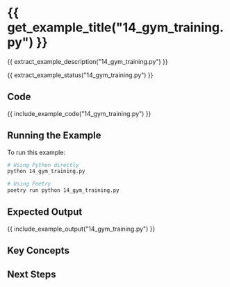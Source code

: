 # {{ get_example_title("14_gym_training.py") }}

{{ extract_example_description("14_gym_training.py") }}

{{ extract_example_status("14_gym_training.py") }}

## Code

{{ include_example_code("14_gym_training.py") }}

## Running the Example

To run this example:

```bash
# Using Python directly
python 14_gym_training.py

# Using Poetry
poetry run python 14_gym_training.py
```

## Expected Output

{{ include_example_output("14_gym_training.py") }}

## Key Concepts

<!-- This section should be manually filled in with key concepts demonstrated by the example -->

## Next Steps

<!-- This section should be manually filled in with links to related examples or documentation -->
